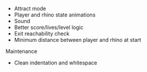 * Attract mode
* Player and rhino state animations
* Sound
* Better score/lives/level logic
* Exit reachability check
* Minimum distance between player and rhino at start

Maintenance
* Clean indentation and whitespace


